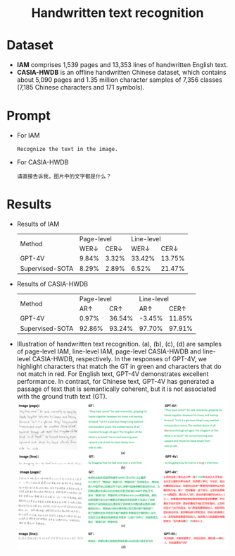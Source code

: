 # <Center> Handwritten text recognition

# Dataset

- **IAM** comprises 1,539 pages and 13,353 lines of handwritten English text.
- **CASIA-HWDB** is an offline handwritten Chinese dataset, which contains about 5,090 pages and 1.35 million character samples of 7,356 classes (7,185 Chinese characters and 171 symbols).
  
# Prompt 
- For IAM
    ```
    Recognize the text in the image.
    ```
- For CASIA-HWDB
    ```
    请直接告诉我，图片中的文字都是什么？
    ```

# Results
- Results of IAM
    <table>
        <tbody>
        <tr>
            <td rowspan="2">Method</td>
            <td colspan="2">Page-level</td>
            <td colspan="2">Line-level</td>
        </tr>
        <tr>
            <td>WER↓</td>
            <td>CER↓</td>
            <td>WER↓</td>
            <td>CER↓</td>
        </tr>
        <tr>
            <td>GPT-4V</td>
            <td>9.84%</td>
            <td>3.32%</td>
            <td>33.42%</td>
            <td>13.75%</td>
        </tr>
        <tr>
            <td>Supervised-SOTA</td>
            <td>8.29%</td>
            <td>2.89%</td>
            <td>6.52%</td>
            <td>21.47%</td>
        </tr>
    </table>

- Results of CASIA-HWDB
    <table>
        <tbody>
        <tr>
            <td rowspan="2">Method</td>
            <td colspan="2">Page-level</td>
            <td colspan="2">Line-level</td>
        </tr>
        <tr>
            <td>AR↑</td>
            <td>CR↑</td>
            <td>AR↑</td>
            <td>CER↑</td>
        </tr>
        <tr>
            <td>GPT-4V</td>
            <td>0.97%</td>
            <td>36.54%</td>
            <td>-3.45%</td>
            <td>11.85%</td>
        </tr>
        <tr>
            <td>Supervised-SOTA</td>
            <td>92.86%</td>
            <td>93.24%</td>
            <td>97.70%</td>
            <td>97.91%</td>
        </tr>
    </table>


 - Illustration of handwritten text recognition. (a), (b), (c), (d) are samples of page-level IAM, line-level IAM, page-level CASIA-HWDB and line-level CASIA-HWDB, respectively. In the responses of GPT-4V, we highlight characters that match the GT in green and characters that do not match in red. For English text, GPT-4V demonstrates excellent performance. In contrast, for Chinese text, GPT-4V has generated a passage of text that is semantically coherent, but it is not associated with the ground truth text (GT).
    ![0](./vis_HTR.png)
    
